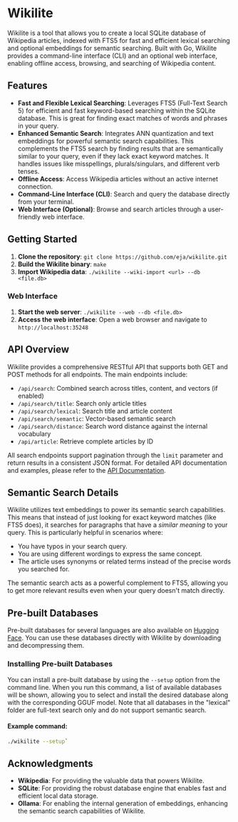 # Wikilite

Wikilite is a tool that allows you to create a local SQLite database of Wikipedia articles, indexed with FTS5 for fast and efficient lexical searching and optional embeddings for semantic searching. Built with Go, Wikilite provides a command-line interface (CLI) and an optional web interface, enabling offline access, browsing, and searching of Wikipedia content.

## Features

*   **Fast and Flexible Lexical Searching**: Leverages FTS5 (Full-Text Search 5) for efficient and fast keyword-based searching within the SQLite database. This is great for finding exact matches of words and phrases in your query.
*  **Enhanced Semantic Search**: Integrates ANN quantization and text embeddings for powerful semantic search capabilities. This complements the FTS5 search by finding results that are semantically similar to your query, even if they lack exact keyword matches. It handles issues like misspellings, plurals/singulars, and different verb tenses.
*   **Offline Access**: Access Wikipedia articles without an active internet connection.
*   **Command-Line Interface (CLI)**: Search and query the database directly from your terminal.
*   **Web Interface (Optional)**: Browse and search articles through a user-friendly web interface.

## Getting Started

1.  **Clone the repository**: `git clone https://github.com/eja/wikilite.git`
2.  **Build the Wikilite binary**: `make`
3.  **Import Wikipedia data**:  `./wikilite --wiki-import <url> --db <file.db>`

### Web Interface

1.  **Start the web server**: `./wikilite --web --db <file.db>`
2.  **Access the web interface**: Open a web browser and navigate to `http://localhost:35248`

## API Overview

Wikilite provides a comprehensive RESTful API that supports both GET and POST methods for all endpoints. The main endpoints include:

* `/api/search`: Combined search across titles, content, and vectors (if enabled)
* `/api/search/title`: Search only article titles
* `/api/search/lexical`: Search title and article content
* `/api/search/semantic`: Vector-based semantic search
* `/api/search/distance`: Search word distance against the internal vocabulary
* `/api/article`: Retrieve complete articles by ID

All search endpoints support pagination through the `limit` parameter and return results in a consistent JSON format. For detailed API documentation and examples, please refer to the [API Documentation](API.md).

## Semantic Search Details

Wikilite utilizes text embeddings to power its semantic search capabilities. This means that instead of just looking for exact keyword matches (like FTS5 does), it searches for paragraphs that have a *similar meaning* to your query. This is particularly helpful in scenarios where:

*   You have typos in your search query.
*   You are using different wordings to express the same concept.
*   The article uses synonyms or related terms instead of the precise words you searched for.

The semantic search acts as a powerful complement to FTS5, allowing you to get more relevant results even when your query doesn't match directly.

## Pre-built Databases

Pre-built databases for several languages are also available on [Hugging Face](https://huggingface.co/datasets/eja/wikilite/tree/main). You can use these databases directly with Wikilite by downloading and decompressing them.

### Installing Pre-built Databases
You can install a pre-built database by using the `--setup` option from the command line. When you run this command, a list of available databases will be shown, allowing you to select and install the desired database along with the corresponding GGUF model. Note that all databases in the "lexical" folder are full-text search only and do not support semantic search.

#### Example command:
```bash
./wikilite --setup`
```

## Acknowledgments

*   **Wikipedia**: For providing the valuable data that powers Wikilite.
*   **SQLite**: For providing the robust database engine that enables fast and efficient local data storage.
*   **Ollama**: For enabling the internal generation of embeddings, enhancing the semantic search capabilities of Wikilite.
